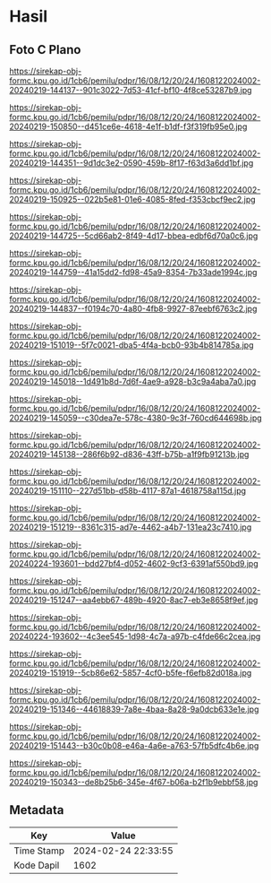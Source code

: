 # Hasil

## Foto C Plano

https://sirekap-obj-formc.kpu.go.id/1cb6/pemilu/pdpr/16/08/12/20/24/1608122024002-20240219-144137--901c3022-7d53-41cf-bf10-4f8ce53287b9.jpg

https://sirekap-obj-formc.kpu.go.id/1cb6/pemilu/pdpr/16/08/12/20/24/1608122024002-20240219-150850--d451ce6e-4618-4e1f-b1df-f3f319fb95e0.jpg

https://sirekap-obj-formc.kpu.go.id/1cb6/pemilu/pdpr/16/08/12/20/24/1608122024002-20240219-144351--9d1dc3e2-0590-459b-8f17-f63d3a6dd1bf.jpg

https://sirekap-obj-formc.kpu.go.id/1cb6/pemilu/pdpr/16/08/12/20/24/1608122024002-20240219-150925--022b5e81-01e6-4085-8fed-f353cbcf9ec2.jpg

https://sirekap-obj-formc.kpu.go.id/1cb6/pemilu/pdpr/16/08/12/20/24/1608122024002-20240219-144725--5cd66ab2-8f49-4d17-bbea-edbf6d70a0c6.jpg

https://sirekap-obj-formc.kpu.go.id/1cb6/pemilu/pdpr/16/08/12/20/24/1608122024002-20240219-144759--41a15dd2-fd98-45a9-8354-7b33ade1994c.jpg

https://sirekap-obj-formc.kpu.go.id/1cb6/pemilu/pdpr/16/08/12/20/24/1608122024002-20240219-144837--f0194c70-4a80-4fb8-9927-87eebf6763c2.jpg

https://sirekap-obj-formc.kpu.go.id/1cb6/pemilu/pdpr/16/08/12/20/24/1608122024002-20240219-151019--5f7c0021-dba5-4f4a-bcb0-93b4b814785a.jpg

https://sirekap-obj-formc.kpu.go.id/1cb6/pemilu/pdpr/16/08/12/20/24/1608122024002-20240219-145018--1d491b8d-7d6f-4ae9-a928-b3c9a4aba7a0.jpg

https://sirekap-obj-formc.kpu.go.id/1cb6/pemilu/pdpr/16/08/12/20/24/1608122024002-20240219-145059--c30dea7e-578c-4380-9c3f-760cd644698b.jpg

https://sirekap-obj-formc.kpu.go.id/1cb6/pemilu/pdpr/16/08/12/20/24/1608122024002-20240219-145138--286f6b92-d836-43ff-b75b-a1f9fb91213b.jpg

https://sirekap-obj-formc.kpu.go.id/1cb6/pemilu/pdpr/16/08/12/20/24/1608122024002-20240219-151110--227d51bb-d58b-4117-87a1-4618758a115d.jpg

https://sirekap-obj-formc.kpu.go.id/1cb6/pemilu/pdpr/16/08/12/20/24/1608122024002-20240219-151219--8361c315-ad7e-4462-a4b7-131ea23c7410.jpg

https://sirekap-obj-formc.kpu.go.id/1cb6/pemilu/pdpr/16/08/12/20/24/1608122024002-20240224-193601--bdd27bf4-d052-4602-9cf3-6391af550bd9.jpg

https://sirekap-obj-formc.kpu.go.id/1cb6/pemilu/pdpr/16/08/12/20/24/1608122024002-20240219-151247--aa4ebb67-489b-4920-8ac7-eb3e8658f9ef.jpg

https://sirekap-obj-formc.kpu.go.id/1cb6/pemilu/pdpr/16/08/12/20/24/1608122024002-20240224-193602--4c3ee545-1d98-4c7a-a97b-c4fde66c2cea.jpg

https://sirekap-obj-formc.kpu.go.id/1cb6/pemilu/pdpr/16/08/12/20/24/1608122024002-20240219-151919--5cb86e62-5857-4cf0-b5fe-f6efb82d018a.jpg

https://sirekap-obj-formc.kpu.go.id/1cb6/pemilu/pdpr/16/08/12/20/24/1608122024002-20240219-151346--44618839-7a8e-4baa-8a28-9a0dcb633e1e.jpg

https://sirekap-obj-formc.kpu.go.id/1cb6/pemilu/pdpr/16/08/12/20/24/1608122024002-20240219-151443--b30c0b08-e46a-4a6e-a763-57fb5dfc4b6e.jpg

https://sirekap-obj-formc.kpu.go.id/1cb6/pemilu/pdpr/16/08/12/20/24/1608122024002-20240219-150343--de8b25b6-345e-4f67-b06a-b2f1b9ebbf58.jpg


## Metadata

| Key        | Value               |
| ---------- | ------------------- |
| Time Stamp | 2024-02-24 22:33:55 |
| Kode Dapil | 1602                |



